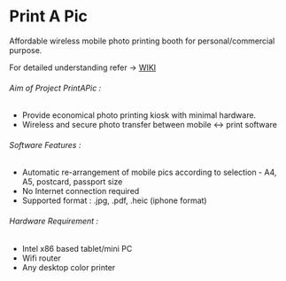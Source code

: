 # Print A Pic
Affordable wireless mobile photo printing booth for personal/commercial purpose.

For detailed understanding refer -> [WIKI](https://github.com/vanarova/PrintAPic-Minimal-Photo-Printing-kiosk/wiki/Print-A-Pic)

###### Aim of Project PrintAPic :
- Provide economical photo printing kiosk with minimal hardware.
- Wireless and secure photo transfer between mobile <-> print software

###### Software Features :
- Automatic re-arrangement of mobile pics according to selection - A4, A5, postcard, passport size
- No Internet connection required
- Supported format : .jpg, .pdf, .heic (iphone format)

###### Hardware Requirement :
- Intel x86 based tablet/mini PC 
- Wifi router
- Any desktop color printer
